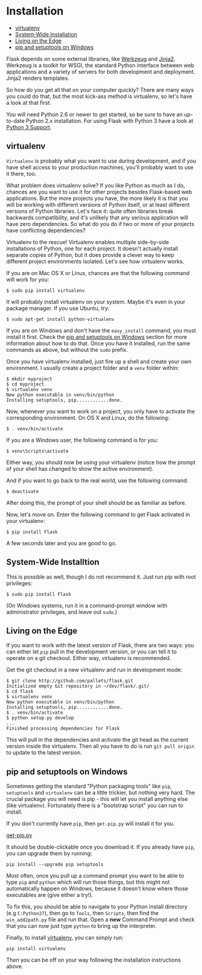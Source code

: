 # Installation

- [virtualenv](#virtualenv)
- [System-Wide Installation](#system-wide-installation)
- [Living on the Edge](#living-on-the-edge)
- [pip and setuptools on Windows](#pip-and-setuptools-on-windows)

Flask depends on some external libraries, like [Werkzeug](/docs/{{version}}/werkzeug) and [Jinja2](/docs/{{version}}/jinja). Werkzeug is a toolkit for WSGI, the standard Python interface between web applications and a variety of servers for both development and deployment. Jinja2 renders templates.

So how do you get all that on your computer quickly? There are many ways you could do that, but the most kick-ass method is virtualenv, so let's have a look at that first.

You will need Python 2.6 or newer to get started, so be sure to have an up-to-date Python 2.x installation. For using Flask with Python 3 have a look at [Python 3 Support](/docs/{{version}}/python3-support).

<a name="virtualenv"></a>
## virtualenv

`Virtualenv` is probably what you want to use during development, and if you have shell access to your production machines, you'll probably want to use it there, too.

What problem does virtualenv solve? If you like Python as much as I do, chances are you want to use it for other projects besides Flask-based web applications. But the more projects you have, the more likely it is that you will be working with different versions of Python itself, or at least different versions of Python libraries. Let's face it: quite often libraries break backwards compatibility, and it's unlikely that any serious application will have zero dependencies. So what do you do if two or more of your projects have conflicting dependencies?

Virtualenv to the rescue! Virtualenv enables multiple side-by-side installations of Python, one for each project. It doesn't actually install separate copies of Python, but it does provide a clever way to keep different project environments isolated. Let's see how virtualenv works.

If you are on Mac OS X or Linux, chances are that the following command will work for you:

    $ sudo pip install virtualenv

It will probably install virtualenv on your system. Maybe it's even in your package manager. If you use Ubuntu, try:

    $ sudo apt-get install python-virtualenv

If you are on Windows and don't have the `easy_install` command, you must install it first. Check the [pip and setuptools on Windows](#pip-and-setuptools-on-windows) section for more information about how to do that. Once you have it installed, run the same commands as above, but without the `sudo` prefix.

Once you have virtualenv installed, just fire up a shell and create your own environment. I usually create a project folder and a `venv` folder within:

    $ mkdir myproject
    $ cd myproject
    $ virtualenv venv
    New python executable in venv/bin/python
    Installing setuptools, pip............done.

Now, whenever you want to work on a project, you only have to activate the corresponding environment. On OS X and Linux, do the following:

    $ . venv/bin/activate

If you are a Windows user, the following command is for you:

    $ venv\Scripts\activate

Either way, you should now be using your virtualenv (notice how the prompt of your shell has changed to show the active environment).

And if you want to go back to the real world, use the following command:

    $ deactivate

After doing this, the prompt of your shell should be as familiar as before.

Now, let's move on. Enter the following command to get Flask activated in your virtualenv:

    $ pip install Flask

A few seconds later and you are good to go.

<a name="system-wide-installation"></a>
## System-Wide Installtion

This is possible as well, though I do not recommend it. Just run pip with root privileges:

    $ sudo pip install Flask

(On Windows systems, run it in a command-prompt window with administrator privileges, and leave out `sudo`.)

<a name="living-on-the-edge"></a>
## Living on the Edge

If you want to work with the latest version of Flask, there are two ways: you can either let `pip` pull in the development version, or you can tell it to operate on a git checkout. Either way, virtualenv is recommended.

Get the git checkout in a new virtualenv and run in development mode:

    $ git clone http://github.com/pallets/flask.git
    Initialized empty Git repository in ~/dev/flask/.git/
    $ cd flask
    $ virtualenv venv
    New python executable in venv/bin/python
    Installing setuptools, pip............done.
    $ . venv/bin/activate
    $ python setup.py develop
    ...
    Finished processing dependencies for Flask

This will pull in the dependencies and activate the git head as the current version inside the virtualenv. Then all you have to do is run `git pull origin` to update to the latest version.

<a name="pip-and-setuptools-on-windows"></a>
## pip and setuptools on Windows

Sometimes getting the standard "Python packaging tools" like `pip`, `setuptools` and `virtualenv` can be a little trickier, but nothing very hard. The crucial package you will need is pip - this will let you install anything else (like virtualenv). Fortunately there is a "bootstrap script" you can run to install.

If you don't currently have `pip`, then `get-pip.py` will install it for you.

[get-pip.py](https://bootstrap.pypa.io/get-pip.py)

It should be double-clickable once you download it. If you already have `pip`, you can upgrade them by running:

    pip install --upgrade pip setuptools

Most often, once you pull up a command prompt you want to be able to type `pip` and `python` which will run those things, but this might not automatically happen on Windows, because it doesn't know where those executables are (give either a try!).

To fix this, you should be able to navigate to your Python install directory (e.g `C:Python27`), then go to `Tools`, then `Scripts`, then find the `win_add2path.py` file and run that. Open a **new** Command Prompt and check that you can now just type `python` to bring up the interpreter.

Finally, to install [virtualenv](/docs/0.12/installation/#virtualenv), you can simply run:

    pip install virtualenv

Then you can be off on your way following the installation instructions above.
